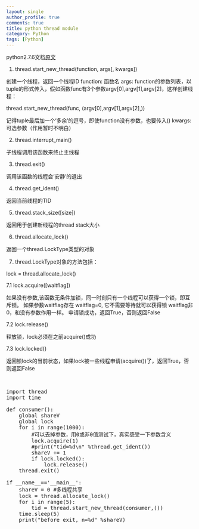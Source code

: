 ```yaml
---
layout: single
author_profile: true
comments: true
title: python thread module
category: Python
tags: [Python]
---
```

python2.7.6文档<a href="http://docs.python.org/2/library/thread.html" target="_blank">原文</a>

1. thread.start_new_thread(function, args[, kwargs])

创建一个线程，返回一个线程ID
function: 函数名
args: function的参数列表，以tuple的形式传入，假如函数func有3个参数argv[0],argv[1],argv[2]，这样创建线程：

thread.start_new_thread(func, (argv[0],argv[1],argv[2],))

记得tuple最后加一个‘多余’的逗号，即使function没有参数，也要传入()
kwargs: 可选参数（作用暂时不明白）

2. thread.interrupt_main()

子线程调用该函数来终止主线程

3. thread.exit()

调用该函数的线程会‘安静’的退出

4. thread.get_ident()

返回当前线程的TID

5. thread.stack_size([size])

返回用于创建新线程的thread stack大小

6. thread.allocate_lock()

返回一个thread.LockType类型的对象

7. thread.LockType对象的方法包括：

lock = thread.allocate_lock()

7.1 lock.acquire([waitflag])

如果没有参数,该函数无条件加锁，同一时刻只有一个线程可以获得一个锁，即互斥锁。
如果参数waitflag存在
waitflag=0, 它不需要等待就可以获得锁
waitflag非0，和没有参数作用一样。
申请锁成功，返回True，否则返回False

7.2 lock.release()

释放锁，lock必须在之前acquire()成功

7.3 lock.locked()

返回锁lock的当前状态，如果lock被一些线程申请(acquire())了，返回True，否则返回False

&nbsp;
<pre>import thread
import time

def consumer():
    global shareV
    global lock
    for i in range(1000):
        #可以去掉参数，用0或非0值测试下，真实感受一下参数含义
        lock.acquire(1) 
        #print("tid=%d\n" %thread.get_ident())
        shareV += 1
        if lock.locked():
            lock.release()
    thread.exit()

if __name__=='__main__':
    shareV = 0 #多线程共享
    lock = thread.allocate_lock()
    for i in range(5):
        tid = thread.start_new_thread(consumer,())
    time.sleep(5)
    print("before exit, n=%d" %shareV)
</pre>
